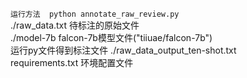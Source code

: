 `运行方法  python annotate_raw_review.py `  
./raw_data.txt 待标注的原始文件  
./model-7b  falcon-7b模型文件("tiiuae/falcon-7b")   
运行py文件得到标注文件 ./raw_data_output_ten-shot.txt  
requirements.txt 环境配置文件
